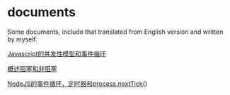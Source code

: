 # documents
Some documents, include that translated from English version and written by myself.

[Javascript的并发性模型和事件循环](/ConcurrencyAndEventLoop_cn.md "Javascript的并发性模型和事件循环")

[概述阻塞和非阻塞](/OverviewofBlockingvsNon-Blocking_ch.md "概述阻塞和非阻塞")

[NodeJS的事件循环，定时器和process.nextTick()](/NodejsEventLoopTimerAndProcessNextTick_cn.md "NodeJS的事件循环，定时器和process.nextTick()")
